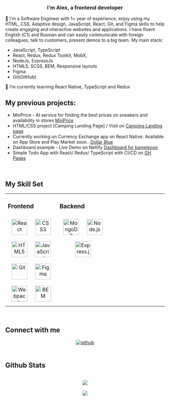   

### <div align="center">I'm Alex, a frontend developer</div>  
  

🔭 I'm a Software Engineer with 1+ year of experience, enjoy using my HTML, CSS, Adaptive design, JavaScript,
React, Git, and Figma skills to help create engaging and interactive websites and applications.
I have fluent English (С1) and Russian and can easily communicate with foreign colleagues, talk to customers,
present demos to a big team.
My main stack:
- JavaScript, TypeScript
- React, Redux, Redux Toolkit, MobX, 
- NodeJs, ExpressJs
- HTML5, SCSS, BEM, Responsive layouts
- Figma
- Git(GitHub)

🌱 I’m currently learning React Native, TypeScript and Redux 
  

## My previous projects:  
- MinPrice - AI service for finding the best prices on sneakers and availability in stores [MinPrice](https://minprice.ru) 
- HTML/CSS project [Camping Landing Page] / Visit on [Camping Landing page](https://ssagg.github.io/responsive-camping-website-main/)   
- Currently working on Currency Exchange app on React Native. Available on App Store and Play Market soon.. [Dollar Blue](https://github.com/ssagg/Dollar-Blue-Ru)
- Dashboard example - Live Demo on Netlify [Dashboard for kameleoon](https://lighthearted-madeleine-13b525.netlify.app)
- Simple Todo App with React/ Redux/ TypeScript with CI/CD on [GH Pages](https://ssagg.github.io/mindbox_todo_test/)
<br/>  

## My Skill Set  
<table><tr><td valign="top" width="33%">

### Frontend  
<div align="center">  
<a href="https://reactjs.org/" target="_blank"><img style="margin: 10px" src="https://profilinator.rishav.dev/skills-assets/react-original-wordmark.svg" alt="React" height="50" /></a>  
<a href="https://www.w3schools.com/css/" target="_blank"><img style="margin: 10px" src="https://profilinator.rishav.dev/skills-assets/css3-original-wordmark.svg" alt="CSS3" height="50" /></a>  
<a href="https://en.wikipedia.org/wiki/HTML5" target="_blank"><img style="margin: 10px" src="https://profilinator.rishav.dev/skills-assets/html5-original-wordmark.svg" alt="HTML5" height="50" /></a>  
<a href="https://www.javascript.com/" target="_blank"><img style="margin: 10px" src="https://profilinator.rishav.dev/skills-assets/javascript-original.svg" alt="JavaScript" height="50" /></a>  
<a href="https://github.com/" target="_blank"><img style="margin: 10px" src="https://profilinator.rishav.dev/skills-assets/git-scm-icon.svg" alt="Git" height="50" /></a>  
<a href="https://www.figma.com/" target="_blank"><img style="margin: 10px" src="https://profilinator.rishav.dev/skills-assets/figma-icon.svg" alt="Figma" height="50" /></a>  
<a href="https://webpack.js.org/" target="_blank"><img style="margin: 10px" src="https://profilinator.rishav.dev/skills-assets/webpack-original.svg" alt="Webpack" height="50" /></a>  
<a href="http://getbem.com/" target="_blank"><img style="margin: 10px" src="https://profilinator.rishav.dev/skills-assets/bem.svg" alt="BEM" height="50" /></a>  
</div>

</td><td valign="top" width="33%">

### Backend  
<div align="center">  
<a href="https://www.mongodb.com/" target="_blank"><img style="margin: 10px" src="https://profilinator.rishav.dev/skills-assets/mongodb-original-wordmark.svg" alt="MongoDB" height="50" /></a>  
<a href="https://nodejs.org/" target="_blank"><img style="margin: 10px" src="https://profilinator.rishav.dev/skills-assets/nodejs-original-wordmark.svg" alt="Node.js" height="50" /></a>  
<a href="https://expressjs.com/" target="_blank"><img style="margin: 10px" src="https://profilinator.rishav.dev/skills-assets/express-original-wordmark.svg" alt="Express.js" height="50" /></a>  
</div>

</td><td valign="top" width="33%">

</td><td valign="top" width="33%">

</td></tr></table>  

<br/>  

## Connect with me  
<div align="center">
<a href="https://github.com/ssagg" target="_blank">
<img src=https://img.shields.io/badge/github-%2324292e.svg?&style=for-the-badge&logo=github&logoColor=white alt=github style="margin-bottom: 5px;" />
</a>  
</div>  

<br/>  

## Github Stats   

<br/>  
<div align="center">
<img src="https://komarev.com/ghpvc/?username=ssagg&&style=flat-square" align="center" />
</div>  
  
<br/>  

<div align="center">
            <a href="https://www.buymeacoffee.com/ssagg" target="_blank" style="display: inline-block;">
                <img
                    src="https://img.shields.io/badge/Donate-Buy%20Me%20A%20Coffee-orange.svg?style=flat-square&logo=buymeacoffee" 
                    align="center"
                />
            </a></div>
<br />


